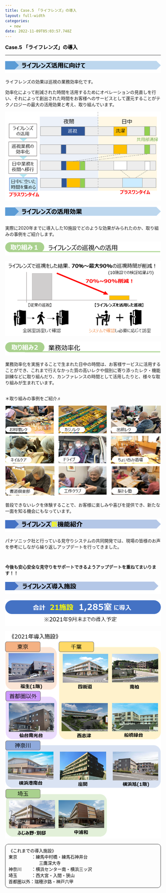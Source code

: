```yaml
---
title: Case.5 「ライフレンズ」の導入
layout: full-width
categories:
  - new
date: 2022-11-09T05:03:57.748Z
---
```

<p style="text-align: left;" data-mce-style="text-align: left;"><span style="font-size: 16px;" data-mce-style="font-size: 16px;"><strong><span style="color: #000000;" data-mce-style="color: #000000;">Case.5 「ライフレンズ」の導入</span></strong></span></p>

<div class="cc-m-all-content j-module j-hr" id="cc-m-all-content-12301221660" data-action="content" ng-non-bindable="">
                    <hr>
            </div>

![](/images/1628127694.png)

<p><span style="font-size: 14px;" data-mce-style="font-size: 14px;">ライフレンズの効果は巡視の業務効率化です。</span></p><p><span style="font-size: 14px;" data-mce-style="font-size: 14px;">効率化によって削減された時間を活用するためにオペレーションの見直しを行い、それによって創出された時間をお客様へのサービスとして還元することがテクノロジーの最大の活用効果と考え、取り組んでいます。</span></p></div>

![](/images/1628127643.png)



![](/images/1628127701.png)

<span style="font-size: 14px;" data-mce-style="font-size: 14px;">実際に2020年までに導入した10施設でどのような効果がみられたのか、取り組みの事例をご紹介します。</span>

![](/images/1628128100.png)



![](/images/1628128120-1-.png)

![](/images/1628128427.png)

<span style="font-size: 14px;" data-mce-style="font-size: 14px;">業務効率化を実施することで生まれた日中の時間は、お客様サービスに活用することができ、これまで行えなかった質の高いレクや個別に寄り添ったレク・機能訓練などに取り組んだり、カンファレンスの時間として活用したりと、様々な取り組みが生まれています。<br> <br></span>

<span style="font-size: 14px;" data-mce-style="font-size: 14px;">＊取り組みの事例をご紹介♬</span>

![](/images/1628128513.png)

<span style="font-size: 14px;" data-mce-style="font-size: 14px;">普段できないレクを体験することで、お客様に楽しみや喜びを提供でき、新たな一面を知る機会にもなっています。</span>

![](/images/1628128812.png)

<span style="font-size: 14px;" data-mce-style="font-size: 14px;">パナソニック社と行っている見守りシステムの共同開発では、現場の皆様のお声を参考にしながら繰り返しアップデートを行ってきました。</span>

<img src="https://image.jimcdn.com/app/cms/image/transf/none/path/s96da70f606bae585/image/i710e5d225649b38b/version/1628129471/image.png" data-orig-width="374" data-orig-height="376" alt="" style="height: 886.395px;">

<p><strong><span style="font-size: 14px;" data-mce-style="font-size: 14px;">今後も安心安全な見守りをサポートできるようアップデートを重ねてまいります！！</span></strong></p>

![](/images/1628129587.png)

![](/images/1628130418.png)

![](/images/1628130454.png)



<div style="padding: 10px; margin-bottom: 10px; border: 1px solid #333333; border-radius: 10px;" data-mce-style="padding: 10px; margin-bottom: 10px; border: 1px solid #333333; border-radius: 10px;"><span style="font-size: 14px; color: #000000;" data-mce-style="font-size: 14px; color: #000000;">《これまでの導入施設》</span><br> <span style="font-size: 14px; color: #000000;" data-mce-style="font-size: 14px; color: #000000;">東京　　　 ：練馬中村橋・練馬石神井台<br> &nbsp; &nbsp; &nbsp; &nbsp; &nbsp; &nbsp; &nbsp; &nbsp; &nbsp; &nbsp; &nbsp; &nbsp; &nbsp;三鷹深大寺<br> 神奈川　　 ：横浜センター南・横浜三ッ沢<br> 埼玉　　　 ：西大宮・入間・狭山<br> 首都圏以外：瑞穂汐路・神戸六甲</span></div>